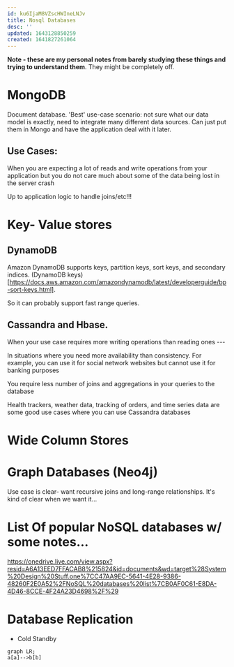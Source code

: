 ```yaml
---
id: ku6IjaM8VZscHWIneLNJv
title: Nosql Databases
desc: ''
updated: 1643128850259
created: 1641827261064
---
```



__Note - these are my personal notes from barely studying these things and trying to understand them__. They might be completely off.
# MongoDB

Document database. 'Best' use-case scenario: not sure what our data model is exactly, need to integrate many different data sources. Can just put them in Mongo and have the application deal with
it later.

## Use Cases:

When you are expecting a lot of reads and write operations from your application but you do not care much about some of the data being lost in the server crash 

Up to application logic to handle joins/etc!!! 

# Key- Value stores
##  DynamoDB
Amazon DynamoDB supports keys, partition keys, sort keys, and secondary indices.
(DynamoDB keys)[https://docs.aws.amazon.com/amazondynamodb/latest/developerguide/bp-sort-keys.html].

So it can probably support fast range queries.

## Cassandra and Hbase. 

When your use case requires more writing operations than reading ones ---  

In situations where you need more availability than consistency. For example, you can use it for social network websites but cannot use it for banking purposes 

You require less number of joins and aggregations in your queries to the database 

Health trackers, weather data, tracking of orders, and time series data are some good use cases where you can use Cassandra databases 

# Wide Column Stores

# Graph Databases (Neo4j)

Use case is clear- want recursive joins and long-range relationships.
It's kind of clear when we want it...


# List Of popular NoSQL databases w/ some notes... 

https://onedrive.live.com/view.aspx?resid=A6A13EED7FFACAB8%215824&id=documents&wd=target%28System%20Design%20Stuff.one%7CC47AA9EC-5641-4E28-9386-48260F2E0A52%2FNoSQL%20databases%20list%7CB0AF0C61-E8DA-4D46-8CCE-4F24A23D4698%2F%29

# Database Replication
* Cold Standby 

```{mermaid}
graph LR;
a[a]-->b[b]

```



